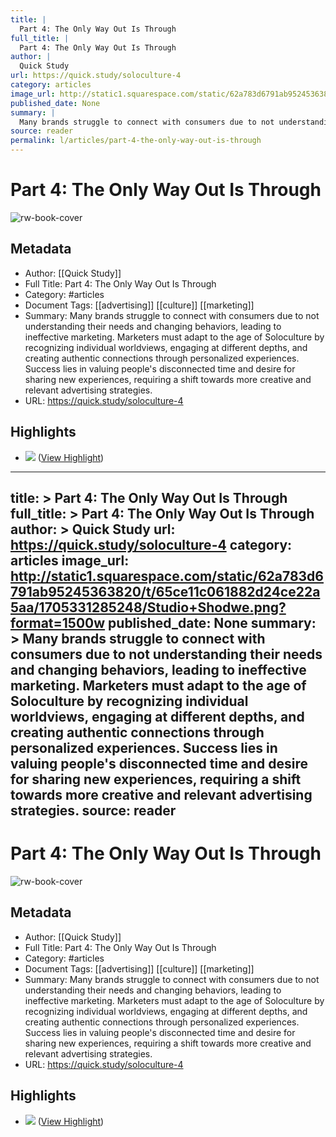 ```yaml
---
title: |
  Part 4: The Only Way Out Is Through
full_title: |
  Part 4: The Only Way Out Is Through
author: |
  Quick Study
url: https://quick.study/soloculture-4
category: articles
image_url: http://static1.squarespace.com/static/62a783d6791ab95245363820/t/65ce11c061882d24ce22a5aa/1705331285248/Studio+Shodwe.png?format=1500w
published_date: None
summary: |
  Many brands struggle to connect with consumers due to not understanding their needs and changing behaviors, leading to ineffective marketing. Marketers must adapt to the age of Soloculture by recognizing individual worldviews, engaging at different depths, and creating authentic connections through personalized experiences. Success lies in valuing people's disconnected time and desire for sharing new experiences, requiring a shift towards more creative and relevant advertising strategies.
source: reader
permalink: l/articles/part-4-the-only-way-out-is-through
---
```

# Part 4: The Only Way Out Is Through

![rw-book-cover](http://static1.squarespace.com/static/62a783d6791ab95245363820/t/65ce11c061882d24ce22a5aa/1705331285248/Studio+Shodwe.png?format=1500w)

## Metadata
- Author: [[Quick Study]]
- Full Title: Part 4: The Only Way Out Is Through
- Category: #articles
- Document Tags: [[advertising]] [[culture]] [[marketing]] 
- Summary: Many brands struggle to connect with consumers due to not understanding their needs and changing behaviors, leading to ineffective marketing. Marketers must adapt to the age of Soloculture by recognizing individual worldviews, engaging at different depths, and creating authentic connections through personalized experiences. Success lies in valuing people's disconnected time and desire for sharing new experiences, requiring a shift towards more creative and relevant advertising strategies.
- URL: https://quick.study/soloculture-4

## Highlights
- ![](https://images.squarespace-cdn.com/content/v1/62a783d6791ab95245363820/e6e2b322-1ca8-4106-ac83-a261a00fde38/Untitled+design+%281%29.png?format=2500w) ([View Highlight](https://read.readwise.io/read/01j0pnawhwh3wxwgjd8c8a9296))


---
title: >
  Part 4: The Only Way Out Is Through
full_title: >
  Part 4: The Only Way Out Is Through
author: >
  Quick Study
url: https://quick.study/soloculture-4
category: articles
image_url: http://static1.squarespace.com/static/62a783d6791ab95245363820/t/65ce11c061882d24ce22a5aa/1705331285248/Studio+Shodwe.png?format=1500w
published_date: None
summary: >
  Many brands struggle to connect with consumers due to not understanding their needs and changing behaviors, leading to ineffective marketing. Marketers must adapt to the age of Soloculture by recognizing individual worldviews, engaging at different depths, and creating authentic connections through personalized experiences. Success lies in valuing people's disconnected time and desire for sharing new experiences, requiring a shift towards more creative and relevant advertising strategies.
source: reader
---
# Part 4: The Only Way Out Is Through

![rw-book-cover](http://static1.squarespace.com/static/62a783d6791ab95245363820/t/65ce11c061882d24ce22a5aa/1705331285248/Studio+Shodwe.png?format=1500w)

## Metadata
- Author: [[Quick Study]]
- Full Title: Part 4: The Only Way Out Is Through
- Category: #articles
- Document Tags: [[advertising]] [[culture]] [[marketing]] 
- Summary: Many brands struggle to connect with consumers due to not understanding their needs and changing behaviors, leading to ineffective marketing. Marketers must adapt to the age of Soloculture by recognizing individual worldviews, engaging at different depths, and creating authentic connections through personalized experiences. Success lies in valuing people's disconnected time and desire for sharing new experiences, requiring a shift towards more creative and relevant advertising strategies.
- URL: https://quick.study/soloculture-4

## Highlights
- ![](https://images.squarespace-cdn.com/content/v1/62a783d6791ab95245363820/e6e2b322-1ca8-4106-ac83-a261a00fde38/Untitled+design+%281%29.png?format=2500w) ([View Highlight](https://read.readwise.io/read/01j0pnawhwh3wxwgjd8c8a9296))


